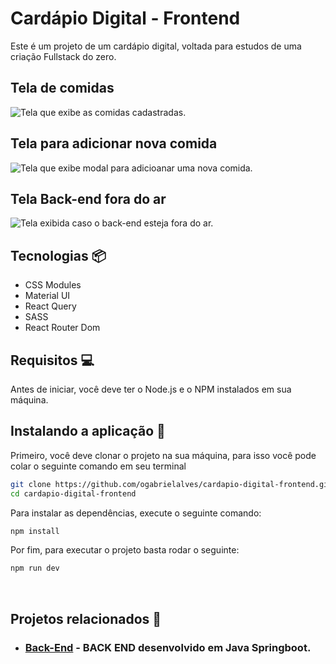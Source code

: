 # Cardápio Digital - Frontend
Este é um projeto de um cardápio digital, voltada para estudos de uma criação Fullstack do zero.

## Tela de comidas
![Tela que exibe as comidas cadastradas.](https://github.com/ogabrielalves/cardapio-digital-frontend/blob/master/prints/Captura%20de%20tela%202023-05-13%20011256.png)

## Tela para adicionar nova comida
![Tela que exibe modal para adicioanar uma nova comida.](https://github.com/ogabrielalves/cardapio-digital-frontend/blob/master/prints/Captura%20de%20tela%202023-05-13%20011538.png)

## Tela Back-end fora do ar
![Tela exibida caso o back-end esteja fora do ar.](https://github.com/ogabrielalves/cardapio-digital-frontend/blob/master/prints/Captura%20de%20tela%202023-05-13%20011602.png)

## Tecnologias 📦
- CSS Modules
- Material UI
- React Query
- SASS
- React Router Dom

## Requisitos 💻
Antes de iniciar, você deve ter o Node.js e o NPM instalados em sua máquina.

## Instalando a aplicação 🚀
Primeiro, você deve clonar o projeto na sua máquina, para isso você pode colar o seguinte comando em seu terminal

```bash
git clone https://github.com/ogabrielalves/cardapio-digital-frontend.git
cd cardapio-digital-frontend
```
Para instalar as dependências, execute o seguinte comando:

```bash
npm install 
```

Por fim, para executar o projeto basta rodar o seguinte:

```bash
npm run dev
```
<br>

## Projetos relacionados 📁

- ### [Back-End](https://github.com/ogabrielalves/cardapio-digital-backend/) - BACK END desenvolvido em Java Springboot.
